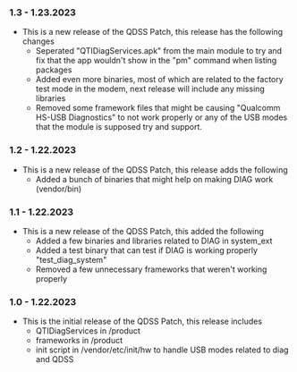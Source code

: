### 1.3 - 1.23.2023
* This is a new release of the QDSS Patch, this release has the following changes
  * Seperated "QTIDiagServices.apk" from the main module to try and fix that the app wouldn't show in the "pm" command when listing packages
  * Added even more binaries, most of which are related to the factory test mode in the modem, next release will include any missing libraries
  * Removed some framework files that might be causing "Qualcomm HS-USB Diagnostics" to not work properly or any of the USB modes that the module is supposed try and support.


### 1.2 - 1.22.2023
* This is a new release of the QDSS Patch, this release adds the following
  * Added a bunch of binaries that might help on making DIAG work (vendor/bin)


### 1.1 - 1.22.2023
* This is a new release of the QDSS Patch, this added the following
  * Added a few binaries and libraries related to DIAG in system_ext
  * Added a test binary that can test if DIAG is working properly "test_diag_system"
  * Removed a few unnecessary frameworks that weren't working properly


### 1.0 - 1.22.2023
* This is the initial release of the QDSS Patch, this release includes
  * QTIDiagServices in /product
  * frameworks in /product
  * init script in /vendor/etc/init/hw to handle USB modes related to diag and QDSS
